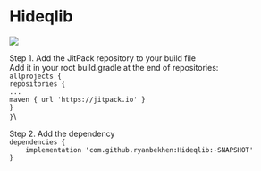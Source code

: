 # Hideqlib
[![](https://jitpack.io/v/ryanbekhen/Hideqlib.svg)](https://jitpack.io/#ryanbekhen/Hideqlib)

Step 1. Add the JitPack repository to your build file \
Add it in your root build.gradle at the end of repositories:\
`allprojects {`\
    `repositories {`\
        `...`\
        `maven { url 'https://jitpack.io' }`\
    `}`\
`}`\

Step 2. Add the dependency\
`dependencies {`\
`    implementation 'com.github.ryanbekhen:Hideqlib:-SNAPSHOT'`\
`}`
